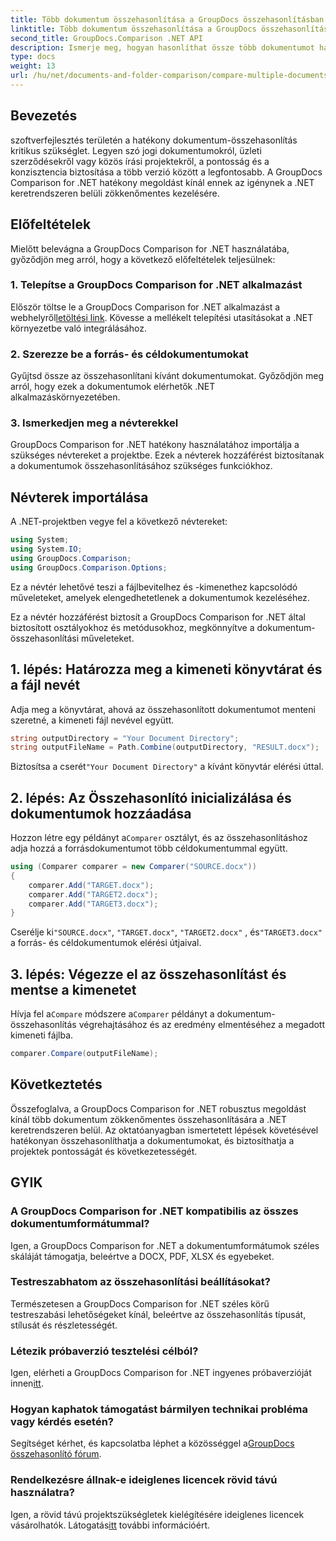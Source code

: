 ```yaml
---
title: Több dokumentum összehasonlítása a GroupDocs összehasonlításban .NET-hez
linktitle: Több dokumentum összehasonlítása a GroupDocs összehasonlításban .NET-hez
second_title: GroupDocs.Comparison .NET API
description: Ismerje meg, hogyan hasonlíthat össze több dokumentumot hatékonyan a GroupDocs Comparison for .NET segítségével. Kövesse lépésenkénti útmutatónkat a zökkenőmentes integráció érdekében.
type: docs
weight: 13
url: /hu/net/documents-and-folder-comparison/compare-multiple-documents-dotnet/
---
```

## Bevezetés
szoftverfejlesztés területén a hatékony dokumentum-összehasonlítás kritikus szükséglet. Legyen szó jogi dokumentumokról, üzleti szerződésekről vagy közös írási projektekről, a pontosság és a konzisztencia biztosítása a több verzió között a legfontosabb. A GroupDocs Comparison for .NET hatékony megoldást kínál ennek az igénynek a .NET keretrendszeren belüli zökkenőmentes kezelésére.
## Előfeltételek
Mielőtt belevágna a GroupDocs Comparison for .NET használatába, győződjön meg arról, hogy a következő előfeltételek teljesülnek:
### 1. Telepítse a GroupDocs Comparison for .NET alkalmazást
 Először töltse le a GroupDocs Comparison for .NET alkalmazást a webhelyről[letöltési link](https://releases.groupdocs.com/comparison/net/). Kövesse a mellékelt telepítési utasításokat a .NET környezetbe való integrálásához.
### 2. Szerezze be a forrás- és céldokumentumokat
Gyűjtsd össze az összehasonlítani kívánt dokumentumokat. Győződjön meg arról, hogy ezek a dokumentumok elérhetők .NET alkalmazáskörnyezetében.
### 3. Ismerkedjen meg a névterekkel
GroupDocs Comparison for .NET hatékony használatához importálja a szükséges névtereket a projektbe. Ezek a névterek hozzáférést biztosítanak a dokumentumok összehasonlításához szükséges funkciókhoz.

## Névterek importálása
A .NET-projektben vegye fel a következő névtereket:

```csharp
using System;
using System.IO;
using GroupDocs.Comparison;
using GroupDocs.Comparison.Options;
```
Ez a névtér lehetővé teszi a fájlbevitelhez és -kimenethez kapcsolódó műveleteket, amelyek elengedhetetlenek a dokumentumok kezeléséhez.

Ez a névtér hozzáférést biztosít a GroupDocs Comparison for .NET által biztosított osztályokhoz és metódusokhoz, megkönnyítve a dokumentum-összehasonlítási műveleteket.
## 1. lépés: Határozza meg a kimeneti könyvtárat és a fájl nevét
Adja meg a könyvtárat, ahová az összehasonlított dokumentumot menteni szeretné, a kimeneti fájl nevével együtt.
```csharp
string outputDirectory = "Your Document Directory";
string outputFileName = Path.Combine(outputDirectory, "RESULT.docx");
```
 Biztosítsa a cserét`"Your Document Directory"` a kívánt könyvtár elérési úttal.
## 2. lépés: Az Összehasonlító inicializálása és dokumentumok hozzáadása
 Hozzon létre egy példányt a`Comparer` osztályt, és az összehasonlításhoz adja hozzá a forrásdokumentumot több céldokumentummal együtt.
```csharp
using (Comparer comparer = new Comparer("SOURCE.docx"))
{
    comparer.Add("TARGET.docx");
    comparer.Add("TARGET2.docx");
    comparer.Add("TARGET3.docx");
}
```
 Cserélje ki`"SOURCE.docx"`, `"TARGET.docx"`, `"TARGET2.docx"` , és`"TARGET3.docx"` a forrás- és céldokumentumok elérési útjaival.
## 3. lépés: Végezze el az összehasonlítást és mentse a kimenetet
 Hívja fel a`Compare` módszere a`Comparer` példányt a dokumentum-összehasonlítás végrehajtásához és az eredmény elmentéséhez a megadott kimeneti fájlba.
```csharp
comparer.Compare(outputFileName);
```

## Következtetés
Összefoglalva, a GroupDocs Comparison for .NET robusztus megoldást kínál több dokumentum zökkenőmentes összehasonlítására a .NET keretrendszeren belül. Az oktatóanyagban ismertetett lépések követésével hatékonyan összehasonlíthatja a dokumentumokat, és biztosíthatja a projektek pontosságát és következetességét.
## GYIK
### A GroupDocs Comparison for .NET kompatibilis az összes dokumentumformátummal?
Igen, a GroupDocs Comparison for .NET a dokumentumformátumok széles skáláját támogatja, beleértve a DOCX, PDF, XLSX és egyebeket.
### Testreszabhatom az összehasonlítási beállításokat?
Természetesen a GroupDocs Comparison for .NET széles körű testreszabási lehetőségeket kínál, beleértve az összehasonlítás típusát, stílusát és részletességét.
### Létezik próbaverzió tesztelési célból?
 Igen, elérheti a GroupDocs Comparison for .NET ingyenes próbaverzióját innen[itt](https://releases.groupdocs.com/).
### Hogyan kaphatok támogatást bármilyen technikai probléma vagy kérdés esetén?
 Segítséget kérhet, és kapcsolatba léphet a közösséggel a[GroupDocs összehasonlító fórum](https://forum.groupdocs.com/c/comparison/12).
### Rendelkezésre állnak-e ideiglenes licencek rövid távú használatra?
Igen, a rövid távú projektszükségletek kielégítésére ideiglenes licencek vásárolhatók. Látogatás[itt](https://purchase.groupdocs.com/temporary-license/) további információért.